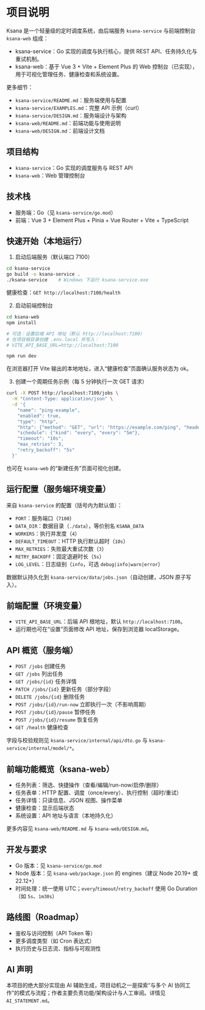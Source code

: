 # 项目说明

Ksana 是一个轻量级的定时调度系统，由后端服务 `ksana-service` 与前端控制台 `ksana-web` 组成：

- ksana-service：Go 实现的调度与执行核心，提供 REST API、任务持久化与重试机制。
- ksana-web：基于 Vue 3 + Vite + Element Plus 的 Web 控制台（已实现），用于可视化管理任务、健康检查和系统设置。

更多细节：
- `ksana-service/README.md`：服务端使用与配置
- `ksana-service/EXAMPLES.md`：完整 API 示例（curl）
- `ksana-service/DESIGN.md`：服务端设计与架构
- `ksana-web/README.md`：前端功能与使用说明
- `ksana-web/DESIGN.md`：前端设计文档

## 项目结构

- `ksana-service`：Go 实现的调度服务与 REST API
- `ksana-web`：Web 管理控制台

## 技术栈

- 服务端：Go（见 `ksana-service/go.mod`）
- 前端：Vue 3 + Element Plus + Pinia + Vue Router + Vite + TypeScript

## 快速开始（本地运行）

1) 启动后端服务（默认端口 7100）

```bash
cd ksana-service
go build -o ksana-service .
./ksana-service    # Windows 下运行 ksana-service.exe
```

健康检查：`GET http://localhost:7100/health`

2) 启动前端控制台

```bash
cd ksana-web
npm install

# 可选：设置后端 API 地址（默认 http://localhost:7100）
# 在项目根目录创建 .env.local 并写入：
# VITE_API_BASE_URL=http://localhost:7100

npm run dev
```

在浏览器打开 Vite 输出的本地地址，进入“健康检查”页面确认服务状态为 ok。

3) 创建一个周期任务示例（每 5 分钟执行一次 GET 请求）

```bash
curl -X POST http://localhost:7100/jobs \
  -H "Content-Type: application/json" \
  -d '{
    "name": "ping-example",
    "enabled": true,
    "type": "http",
    "http": {"method": "GET", "url": "https://example.com/ping", "headers": {}, "body": ""},
    "schedule": {"kind": "every", "every": "5m"},
    "timeout": "10s",
    "max_retries": 3,
    "retry_backoff": "5s"
  }'
```

也可在 `ksana-web` 的“新建任务”页面可视化创建。

## 运行配置（服务端环境变量）

来自 `ksana-service` 的配置（括号内为默认值）：
- `PORT`：服务端口（`7100`）
- `DATA_DIR`：数据目录（`./data`），等价别名 `KSANA_DATA`
- `WORKERS`：执行并发度（`4`）
- `DEFAULT_TIMEOUT`：HTTP 执行默认超时（`10s`）
- `MAX_RETRIES`：失败最大重试次数（`3`）
- `RETRY_BACKOFF`：固定退避时长（`5s`）
- `LOG_LEVEL`：日志级别（`info`，可选 `debug|info|warn|error`）

数据默认持久化到 `ksana-service/data/jobs.json`（自动创建，JSON 原子写入）。

## 前端配置（环境变量）

- `VITE_API_BASE_URL`：后端 API 根地址，默认 `http://localhost:7100`。
- 运行期也可在“设置”页面修改 API 地址，保存到浏览器 localStorage。

## API 概览（服务端）

- `POST /jobs` 创建任务
- `GET /jobs` 列出任务
- `GET /jobs/{id}` 任务详情
- `PATCH /jobs/{id}` 更新任务（部分字段）
- `DELETE /jobs/{id}` 删除任务
- `POST /jobs/{id}/run-now` 立即执行一次（不影响周期）
- `POST /jobs/{id}/pause` 暂停任务
- `POST /jobs/{id}/resume` 恢复任务
- `GET /health` 健康检查

字段与校验规则见 `ksana-service/internal/api/dto.go` 与 `ksana-service/internal/model/*`。

## 前端功能概览（ksana-web）

- 任务列表：筛选、快捷操作（查看/编辑/run-now/启停/删除）
- 任务表单：HTTP 配置、调度（once/every）、执行控制（超时/重试）
- 任务详情：只读信息、JSON 视图、操作菜单
- 健康检查：显示后端状态
- 系统设置：API 地址与语言（本地持久化）

更多内容见 `ksana-web/README.md` 与 `ksana-web/DESIGN.md`。

## 开发与要求

- Go 版本：见 `ksana-service/go.mod`
- Node 版本：见 `ksana-web/package.json` 的 engines（建议 Node 20.19+ 或 22.12+）
- 时间处理：统一使用 UTC；`every`/`timeout`/`retry_backoff` 使用 Go Duration（如 `5s`、`1m30s`）

## 路线图（Roadmap）

- 鉴权与访问控制（API Token 等）
- 更多调度类型（如 Cron 表达式）
- 执行历史与日志流、指标与可观测性

## AI 声明

本项目的绝大部分实现由 AI 辅助生成，项目动机之一是探索“与多个 AI 协同工作”的模式与流程；作者主要负责功能/架构设计与人工审阅。详情见 `AI_STATEMENT.md`。
